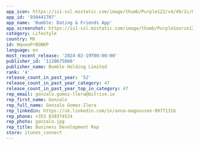 ```yaml
---
app_icon: https://is1-ssl.mzstatic.com/image/thumb/Purple122/v4/49/1c/0c/491c0ccc-8e68-080f-a9df-498768f6fef9/AppIcon-0-0-1x_U007emarketing-0-7-0-85-220.png/1024x1024bb.png
app_id: '930441707'
app_name: 'Bumble: Dating & Friends App'
app_screenshot: https://is1-ssl.mzstatic.com/image/thumb/PurpleSource126/v4/2c/bc/fb/2cbcfbc3-3f04-43f7-1d36-3d19e48f61a7/16bbf0d6-0033-4246-b00f-c7b5a07b41a6_US_Updated_Bumble_Listing_iOS_6.5_01.jpg/1284x2778bb.png
category: Lifestyle
country: MX
id: WqueaPrBGNKP
language: en
most_recent_release: '2024-02-19T00:00:00'
publisher_id: '1120675060'
publisher_name: Bumble Holding Limited
rank: '4'
release_count_in_past_year: '52'
release_count_in_past_year_category: 47
release_count_in_past_year_top_in_category: 47
rep_email: gonzalo.gomez-llera@bitrise.io
rep_first_name: Gonzalo
rep_full_name: Gonzalo Gomez-Ilera
rep_linkedin: https://uk.linkedin.com/in/anna-magnussen-0977131b
rep_phone: +353 838374524
rep_photo: gonzalo.jpg
rep_title: Business Development Rep
store: itunes_connect
---
```

